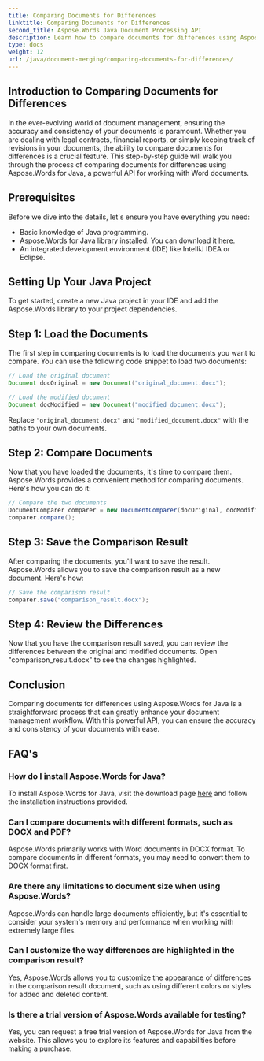 ```yaml
---
title: Comparing Documents for Differences
linktitle: Comparing Documents for Differences
second_title: Aspose.Words Java Document Processing API
description: Learn how to compare documents for differences using Aspose.Words in Java. Our step-by-step guide ensures accurate document management.
type: docs
weight: 12
url: /java/document-merging/comparing-documents-for-differences/
---
```


## Introduction to Comparing Documents for Differences

In the ever-evolving world of document management, ensuring the accuracy and consistency of your documents is paramount. Whether you are dealing with legal contracts, financial reports, or simply keeping track of revisions in your documents, the ability to compare documents for differences is a crucial feature. This step-by-step guide will walk you through the process of comparing documents for differences using Aspose.Words for Java, a powerful API for working with Word documents.

## Prerequisites

Before we dive into the details, let's ensure you have everything you need:

- Basic knowledge of Java programming.
- Aspose.Words for Java library installed. You can download it [here](https://releases.aspose.com/words/java/).
- An integrated development environment (IDE) like IntelliJ IDEA or Eclipse.

## Setting Up Your Java Project

To get started, create a new Java project in your IDE and add the Aspose.Words library to your project dependencies.

## Step 1: Load the Documents

The first step in comparing documents is to load the documents you want to compare. You can use the following code snippet to load two documents:

```java
// Load the original document
Document docOriginal = new Document("original_document.docx");

// Load the modified document
Document docModified = new Document("modified_document.docx");
```

Replace `"original_document.docx"` and `"modified_document.docx"` with the paths to your own documents.

## Step 2: Compare Documents

Now that you have loaded the documents, it's time to compare them. Aspose.Words provides a convenient method for comparing documents. Here's how you can do it:

```java
// Compare the two documents
DocumentComparer comparer = new DocumentComparer(docOriginal, docModified);
comparer.compare();
```

## Step 3: Save the Comparison Result

After comparing the documents, you'll want to save the result. Aspose.Words allows you to save the comparison result as a new document. Here's how:

```java
// Save the comparison result
comparer.save("comparison_result.docx");
```

## Step 4: Review the Differences

Now that you have the comparison result saved, you can review the differences between the original and modified documents. Open "comparison_result.docx" to see the changes highlighted.

## Conclusion

Comparing documents for differences using Aspose.Words for Java is a straightforward process that can greatly enhance your document management workflow. With this powerful API, you can ensure the accuracy and consistency of your documents with ease.

## FAQ's

### How do I install Aspose.Words for Java?

To install Aspose.Words for Java, visit the download page [here](https://releases.aspose.com/words/java/) and follow the installation instructions provided.

### Can I compare documents with different formats, such as DOCX and PDF?

Aspose.Words primarily works with Word documents in DOCX format. To compare documents in different formats, you may need to convert them to DOCX format first.

### Are there any limitations to document size when using Aspose.Words?

Aspose.Words can handle large documents efficiently, but it's essential to consider your system's memory and performance when working with extremely large files.

### Can I customize the way differences are highlighted in the comparison result?

Yes, Aspose.Words allows you to customize the appearance of differences in the comparison result document, such as using different colors or styles for added and deleted content.

### Is there a trial version of Aspose.Words available for testing?

Yes, you can request a free trial version of Aspose.Words for Java from the website. This allows you to explore its features and capabilities before making a purchase.
